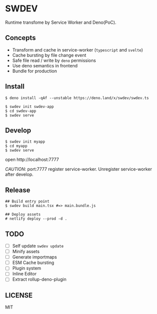 # SWDEV

Runtime transfome by Service Worker and Deno(PoC).

## Concepts

- Transform and cache in service-worker (`typescript` and `svelte`)
- Cache bursting by file change event
- Safe file read / write by `deno` permissions
- Use deno semantics in frontend
- Bundle for production

## Install

```
$ deno install -qAf --unstable https://deno.land/x/swdev/swdev.ts

$ swdev init swdev-app
$ cd swdev-app
$ swdev serve
```

## Develop

```
$ swdev init myapp
$ cd myapp
$ swdev serve
```

open http://localhost:7777

_CAUTION_: port:7777 register service-worker. Unregister service-worker after develop.

## Release

```
## Build entry point
$ swdev build main.tsx #=> main.bundle.js

## Deploy assets
# netlify deploy --prod -d .
```

## TODO

- [ ] Self update `swdev update`
- [ ] Minify assets
- [ ] Generate importmaps
- [ ] ESM Cache bursting
- [ ] Plugin system
- [ ] Inline Editor
- [ ] Extract rollup-deno-plugin

## LICENSE

MIT

